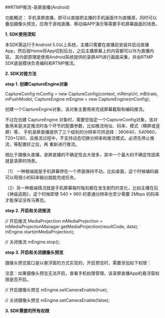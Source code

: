 ##RTMP推流-录屏直播(Android)

功能概述：
手机录屏直播，即可以直接把主播的手机画面作为直播源，同时可以叠加摄像头预览，应用于游戏直播、移动端APP演示等需要手机屏幕画面的场景。

**1. SDK使用须知**

本SDK需运行于Android 5.0以上系统，主播只需要在直播前安装并启动直播App，然后按Home将App切到后台，之后主播屏幕上的内容都可以作为直播内容。
其内部原理是使用Android系统提供的录屏API进行画面采集，并由RTMP SDK底层模块负责编码和RTMP推流。


**2. SDK对接方法**

**step 1. 创建CaptureEngine对象**

CaptureConfig mConfig = new CaptureConfig(context, mRtmpUrl, mBitrate, mPushMode);
CaptureEngine mEngine = new CaptureEngine(mConfig);


创建一个CaptureEngine对象，该对象主要用来完成屏幕截取和编码推流。

不过在创建 CaptureEngine 对象时，需要您指定一个CaptureConfig对象，该对象用来是决定推流时各个环节的配置参数，比如推流地址、码率、模式（横屏或竖屏）等，
手机录屏直播提供了三个级别的分辨率可供选择：360*640，540*960，720*1280，且推流过程中，不支持动态切换分辨率和推流模式。必须先停止推流，等配置好之后，再
重新进行推流。

相比于摄像头直播，录屏直播的不确定性会大很多，其中一个最大的不确定性因素就是录屏的场景。

（1） 一种极端就是手机屏幕停在一个界面保持不动，比如桌面，这个时候编码器可以用很小的码率输出就能完成任务。

（2）另一种极端情况就是手机屏幕每时每刻都在发生剧烈的变化，比如主播在玩《神庙逃跑》，这个时候即使 540 * 960 的普通分辨率也至少需要 2Mbps 的码率才能保证没有马赛克。


**step 2. 开启和关闭推流**

// 开启推流
MediaProjection mMediaProjection = mMediaProjectionManager.getMediaProjection(resultCode, data);
mEngine.start(mMediaProjection);

// 关闭推流
mEngine.stop();


**step 3. 开启和关闭摄像头预览**

摄像头预览窗口是以悬浮窗的方式实现的，开启预览时，需要添加如下权限：
<uses-permission android:name="android.permission.SYSTEM_ALERT_WINDOW" />
<uses-permission android:name="android.permission.CAMERA" />

注意：如果摄像头预览无法开启，查看手机权限管理，该录屏直播App的悬浮窗权限是否开启。

// 开启摄像头预览
mEngine.setCameraEnable(true);

// 关闭摄像头预览
mEngine.setCameraEnable(false);


**3. SDK需要的所有权限**

<uses-permission android:name="android.permission.INTERNET"/>
<uses-permission android:name="android.permission.RECORD_AUDIO"/>
<uses-permission android:name="android.permission.SYSTEM_ALERT_WINDOW" />
<uses-permission android:name="android.permission.CAMERA" />


